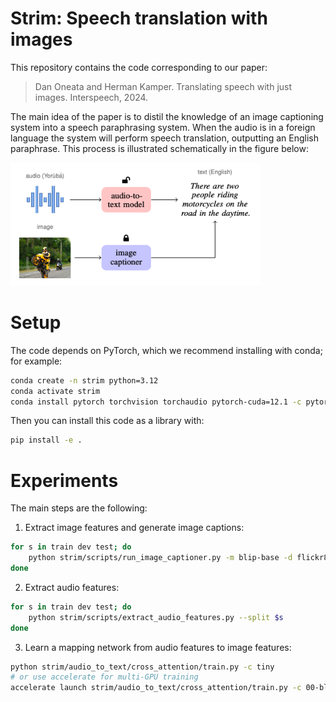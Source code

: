 # Strim: Speech translation with images

This repository contains the code corresponding to our paper:

> Dan Oneata and Herman Kamper.
> Translating speech with just images.
> Interspeech, 2024.

The main idea of the paper is to distil the knowledge of an image captioning system into a speech paraphrasing system.
When the audio is in a foreign language the system will perform speech translation, outputting an English paraphrase.
This process is illustrated schematically in the figure below:

<img width="400" src="vignette.png"></img>

# Setup

The code depends on PyTorch, which we recommend installing with conda; for example:

```bash
conda create -n strim python=3.12
conda activate strim
conda install pytorch torchvision torchaudio pytorch-cuda=12.1 -c pytorch -c nvidia
```

Then you can install this code as a library with:

```bash
pip install -e .
```

# Experiments

The main steps are the following:

1. Extract image features and generate image captions:
```bash
for s in train dev test; do
    python strim/scripts/run_image_captioner.py -m blip-base -d flickr8k --split $s
done
```
2. Extract audio features:
```bash
for s in train dev test; do
    python strim/scripts/extract_audio_features.py --split $s
done
```
3. Learn a mapping network from audio features to image features:
```bash
python strim/audio_to_text/cross_attention/train.py -c tiny
# or use accelerate for multi-GPU training
accelerate launch strim/audio_to_text/cross_attention/train.py -c 00-blip2-diverse
```

